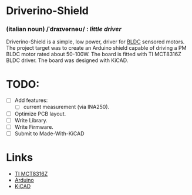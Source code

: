 # Driverino-Shield

### (italian noun) /ˈdraɪvərnəʊ/ : *little driver*

Driverino-Shield is a simple, low power, driver for [BLDC](https://en.wikipedia.org/wiki/Brushless_DC_electric_motor) sensored motors.
The project target was to create an Arduino shield capable of driving a PM BLDC motor rated about 50-100W.
The board is fitted with TI MCT8316Z BLDC driver.
The board was designed with KiCAD.

# TODO:

- [ ] Add features:
   - [ ] current measurement (via INA250).
- [ ] Optimize PCB layout.
- [ ] Write Library.
- [ ] Write Firmware.
- [ ] Submit to Made-With-KiCAD

# Links

* [TI MCT8316Z](https://www.ti.com/product/MCT8316Z?keyMatch=MCT8316Z&tisearch=search-everything)
* [Arduino](https://www.arduino.cc/)
* [KiCAD](https://www.kicad.org/)
